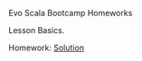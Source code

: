 Evo Scala Bootcamp Homeworks

Lesson Basics.

Homework: [Solution](https://github.com/SergejsBogdanovs/evo-scala-bootcamp-homework/blob/master/src/main/scala/lv/sbogdano/evo/scala/bootcamp/homework/basics/Basics.scala)


